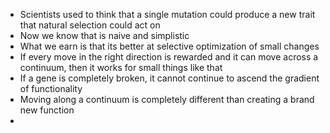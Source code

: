 - Scientists used to think that a single mutation could produce a new trait that natural selection could act on
- Now we know that is naive and simplistic
- What we earn is that its better at selective optimization of small changes
- If every move in the right direction is rewarded and it can move across a continuum, then it works for small things like that
- If a gene is completely broken, it cannot continue to ascend the gradient of functionality
- Moving along a continuum is completely different than creating a brand new function
- 